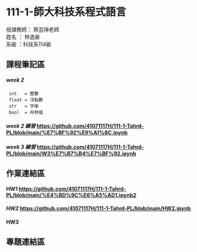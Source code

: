 # 111-1-師大科技系程式語言
授課教師： 蔡芸琤老師   
姓名   ： 林逸豪  
系級   ：科技系114級  
## 課程筆記區   
#### *week 2* 
     int   = 整數
     float = 浮點數
     str   = 字串
     bool  = 布林值
     
#### *week 2 練習*  https://github.com/41071117H/111-1-Tahrd-PL/blob/main/%E7%BF%92%E9%A1%8C.ipynb
#### *week 3 練習*  https://github.com/41071117H/111-1-Tahrd-PL/blob/main/W3%E7%B7%B4%E7%BF%92.ipynb
## 作業連結區 
#### HW1 https://github.com/41071117H/111-1-Tahrd-PL/blob/main/%E4%BD%9C%E6%A5%AD1.ipynb2
#### *HW2* https://github.com/41071117H/111-1-Tahrd-PL/blob/main/HW2.ipynb
#### HW3

## 專題連結區  
